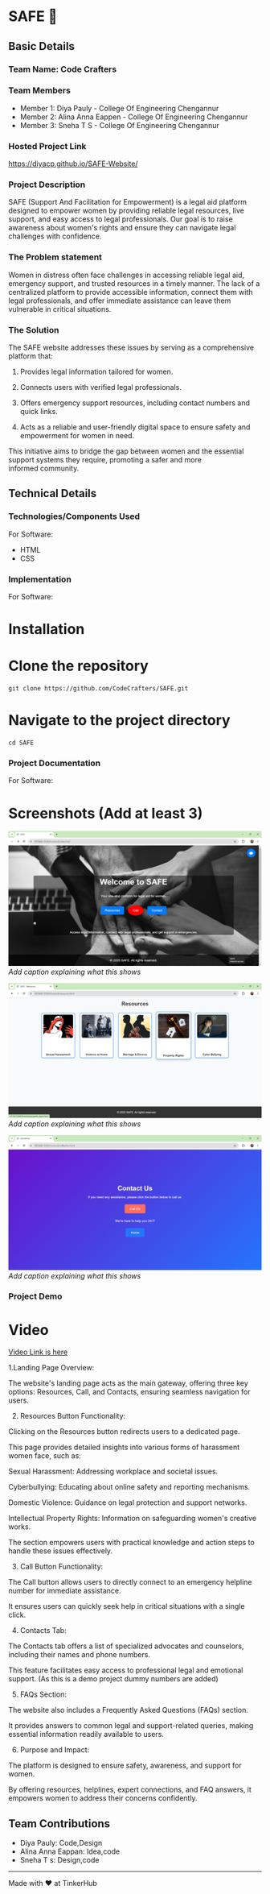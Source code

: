 # SAFE 🎯


## Basic Details
### Team Name: Code Crafters


### Team Members
- Member 1: Diya Pauly - College Of Engineering Chengannur
- Member 2: Alina Anna Eappen - College Of Engineering Chengannur
- Member 3: Sneha T S - College Of Engineering Chengannur

### Hosted Project Link
https://diyacp.github.io/SAFE-Website/

### Project Description
SAFE (Support And Facilitation for Empowerment) is a legal aid platform designed to empower women by providing reliable legal resources, live support, and easy access to legal professionals. Our goal is to raise awareness about women's rights and ensure they can navigate legal challenges with confidence.

### The Problem statement
Women in distress often face challenges in accessing reliable legal aid, emergency support, and trusted resources in a timely manner. The lack of a centralized platform to provide accessible information, connect them with legal professionals, and offer immediate assistance can leave them vulnerable in critical situations.


### The Solution
The SAFE website addresses these issues by serving as a comprehensive platform that:

1. Provides legal information tailored for women.

2. Connects users with verified legal professionals.

3. Offers emergency support resources, including contact numbers and quick links.

4. Acts as a reliable and user-friendly digital space to ensure safety and empowerment for women in need.

This initiative aims to bridge the gap between women and the essential support systems they require, promoting a safer and more informed community.

## Technical Details
### Technologies/Components Used
For Software:
- HTML
- CSS


### Implementation
For Software:
# Installation
# Clone the repository
```
git clone https://github.com/CodeCrafters/SAFE.git
```
# Navigate to the project directory
```
cd SAFE
```


### Project Documentation
For Software:

# Screenshots (Add at least 3)
![Screenshot1](/assets/images/screen1.png)
*Add caption explaining what this shows*

![Screenshot2](/assets/images/screen2.png)
*Add caption explaining what this shows*

![Screenshot3](/assets/images/screen3.png)
*Add caption explaining what this shows*



### Project Demo
# Video
[Video Link is here](https://drive.google.com/file/d/1L1ilx37S2ouwEf0cqrVGuz9EZFzNQSQn/view?usp=drivesdk)

1.Landing Page Overview:

The website's landing page acts as the main gateway, offering three key options: Resources, Call, and Contacts, ensuring seamless navigation for users.

2. Resources Button Functionality:

Clicking on the Resources button redirects users to a dedicated page.

This page provides detailed insights into various forms of harassment women face, such as:

Sexual Harassment: Addressing workplace and societal issues.

Cyberbullying: Educating about online safety and reporting mechanisms.

Domestic Violence: Guidance on legal protection and support networks.

Intellectual Property Rights: Information on safeguarding women's creative works.


The section empowers users with practical knowledge and action steps to handle these issues effectively.


3. Call Button Functionality:

The Call button allows users to directly connect to an emergency helpline number for immediate assistance.

It ensures users can quickly seek help in critical situations with a single click.


4. Contacts Tab:

The Contacts tab offers a list of specialized advocates and counselors, including their names and phone numbers.

This feature facilitates easy access to professional legal and emotional support.
(As this is a demo project dummy numbers are added)


5. FAQs Section:

The website also includes a Frequently Asked Questions (FAQs) section.

It provides answers to common legal and support-related queries, making essential information readily available to users.


6. Purpose and Impact:

The platform is designed to ensure safety, awareness, and support for women.

By offering resources, helplines, expert connections, and FAQ answers, it empowers women to address their concerns confidently.



## Team Contributions
- Diya Pauly: Code,Design
- Alina Anna Eappan: Idea,code
- Sneha T s: Design,code

---
Made with ❤️ at TinkerHub
